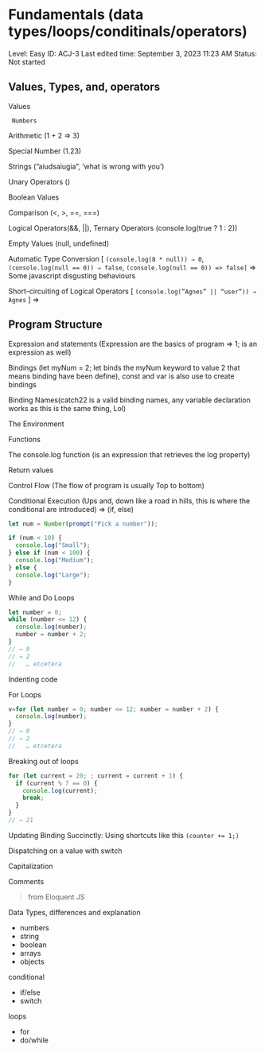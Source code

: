 # Fundamentals (data types/loops/conditinals/operators)

Level: Easy
ID: ACJ-3
Last edited time: September 3, 2023 11:23 AM
Status: Not started

## Values, Types, and, operators

Values

     Numbers

Arithmetic (1 + 2 ⇒ 3)

Special Number (1.23)

Strings (”aiudsaiugia”, ‘what is wrong with you’)

Unary Operators ()

Boolean Values

Comparison (<, >, ==, ===)

Logical Operators(&&, ||), Ternary Operators (console.log(true ? 1 : 2))

Empty Values (null, undefined)

Automatic Type Conversion [ `(console.log(8 * null)) ⇒ 0`, `(console.log(null == 0)) ⇒ false`, `(console.log(null == 0)) => false]`  ⇒ Some javascript disgusting behaviours

Short-circuiting of Logical Operators [ `(console.log(”Agnes” || “user”)) ⇒ Agnes` ] ⇒ 

## Program Structure

Expression and statements (Expression are the basics of program ⇒ 1; is an expression as well)

Bindings (let myNum = 2; let binds the myNum keyword to value 2  that means binding have been define), const and var is also use to create bindings

Binding Names(catch22 is a valid binding names, any variable declaration works as this is the same thing, Lol)

The Environment 

Functions

The console.log function (is an expression that retrieves the log property)

Return values 

Control Flow (The flow of program is usually Top to bottom)

Conditional Execution (Ups and, down like a road in hills, this is where the conditional are introduced) ⇒ (if, else)

```jsx
let num = Number(prompt("Pick a number"));

if (num < 10) {
  console.log("Small");
} else if (num < 100) {
  console.log("Medium");
} else {
  console.log("Large");
}
```

While and Do Loops

```jsx
let number = 0;
while (number <= 12) {
  console.log(number);
  number = number + 2;
}
// → 0
// → 2
//   … etcetera
```

Indenting code

For Loops

```jsx
v=for (let number = 0; number <= 12; number = number + 2) {
  console.log(number);
}
// → 0
// → 2
//   … etcetera
```

Breaking out of loops

```jsx
for (let current = 20; ; current = current + 1) {
  if (current % 7 == 0) {
    console.log(current);
    break;
  }
}
// → 21
```

Updating Binding Succinctly: Using shortcuts like this  `(counter += 1;)` 

Dispatching on a value with switch

Capitalization

Comments

> from Eloquent JS
> 

Data Types, differences and explanation

- numbers
- string
- boolean
- arrays
- objects

conditional

- if/else
- switch

loops

- for
- do/while